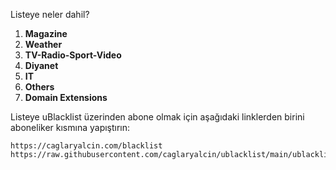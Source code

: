 Listeye neler dahil?
1. **Magazine**
2. **Weather**
3. **TV-Radio-Sport-Video**
4. **Diyanet**
5. **IT**
6. **Others**
7. **Domain Extensions**

Listeye uBlacklist üzerinden abone olmak için aşağıdaki linklerden birini aboneliker kısmına yapıştırın:

```
https://caglaryalcin.com/blacklist
https://raw.githubusercontent.com/caglaryalcin/ublacklist/main/ublacklist.txt
```
